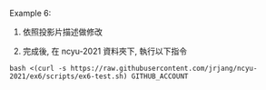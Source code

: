 Example 6:

1. 依照投影片描述做修改

2. 完成後, 在 ncyu-2021 資料夾下, 執行以下指令

```
bash <(curl -s https://raw.githubusercontent.com/jrjang/ncyu-2021/ex6/scripts/ex6-test.sh) GITHUB_ACCOUNT
```
